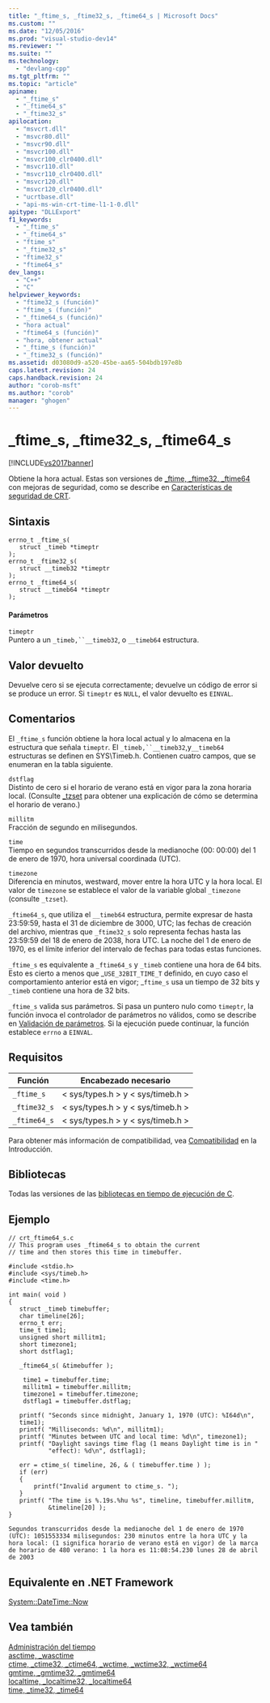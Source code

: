 ```yaml
---
title: "_ftime_s, _ftime32_s, _ftime64_s | Microsoft Docs"
ms.custom: ""
ms.date: "12/05/2016"
ms.prod: "visual-studio-dev14"
ms.reviewer: ""
ms.suite: ""
ms.technology: 
  - "devlang-cpp"
ms.tgt_pltfrm: ""
ms.topic: "article"
apiname: 
  - "_ftime_s"
  - "_ftime64_s"
  - "_ftime32_s"
apilocation: 
  - "msvcrt.dll"
  - "msvcr80.dll"
  - "msvcr90.dll"
  - "msvcr100.dll"
  - "msvcr100_clr0400.dll"
  - "msvcr110.dll"
  - "msvcr110_clr0400.dll"
  - "msvcr120.dll"
  - "msvcr120_clr0400.dll"
  - "ucrtbase.dll"
  - "api-ms-win-crt-time-l1-1-0.dll"
apitype: "DLLExport"
f1_keywords: 
  - "_ftime_s"
  - "_ftime64_s"
  - "ftime_s"
  - "_ftime32_s"
  - "ftime32_s"
  - "ftime64_s"
dev_langs: 
  - "C++"
  - "C"
helpviewer_keywords: 
  - "ftime32_s (función)"
  - "ftime_s (función)"
  - "_ftime64_s (función)"
  - "hora actual"
  - "ftime64_s (función)"
  - "hora, obtener actual"
  - "_ftime_s (función)"
  - "_ftime32_s (función)"
ms.assetid: d03080d9-a520-45be-aa65-504bdb197e8b
caps.latest.revision: 24
caps.handback.revision: 24
author: "corob-msft"
ms.author: "corob"
manager: "ghogen"
---
```

# _ftime_s, _ftime32_s, _ftime64_s
[!INCLUDE[vs2017banner](../../assembler/inline/includes/vs2017banner.md)]

Obtiene la hora actual. Estas son versiones de [\_ftime, \_ftime32, \_ftime64](../../c-runtime-library/reference/ftime-ftime32-ftime64.md) con mejoras de seguridad, como se describe en [Características de seguridad de CRT](../../c-runtime-library/security-features-in-the-crt.md).  
  
## Sintaxis  
  
```  
errno_t _ftime_s(   
   struct _timeb *timeptr   
);  
errno_t _ftime32_s(   
   struct __timeb32 *timeptr   
);  
errno_t _ftime64_s(   
   struct __timeb64 *timeptr   
);  
```  
  
#### Parámetros  
 `timeptr`  
 Puntero a un `_timeb,``__timeb32`, o `__timeb64` estructura.  
  
## Valor devuelto  
 Devuelve cero si se ejecuta correctamente; devuelve un código de error si se produce un error. Si `timeptr` es `NULL`, el valor devuelto es `EINVAL`.  
  
## Comentarios  
 El `_ftime_s` función obtiene la hora local actual y lo almacena en la estructura que señala `timeptr`*.* El `_timeb,``__timeb32`,y`__timeb64` estructuras se definen en SYS\\Timeb.h. Contienen cuatro campos, que se enumeran en la tabla siguiente.  
  
 `dstflag`  
 Distinto de cero si el horario de verano está en vigor para la zona horaria local. \(Consulte [\_tzset](../../c-runtime-library/reference/tzset.md) para obtener una explicación de cómo se determina el horario de verano.\)  
  
 `millitm`  
 Fracción de segundo en milisegundos.  
  
 `time`  
 Tiempo en segundos transcurridos desde la medianoche \(00: 00:00\) del 1 de enero de 1970, hora universal coordinada \(UTC\).  
  
 `timezone`  
 Diferencia en minutos, westward, mover entre la hora UTC y la hora local. El valor de `timezone` se establece el valor de la variable global `_timezone` \(consulte `_tzset`\).  
  
 `_ftime64_s`, que utiliza el `__timeb64` estructura, permite expresar de hasta 23:59:59, hasta el 31 de diciembre de 3000, UTC; las fechas de creación del archivo, mientras que `_ftime32_s` solo representa fechas hasta las 23:59:59 del 18 de enero de 2038, hora UTC. La noche del 1 de enero de 1970, es el límite inferior del intervalo de fechas para todas estas funciones.  
  
 `_ftime_s` es equivalente a `_ftime64_s` y `_timeb` contiene una hora de 64 bits. Esto es cierto a menos que \_`USE_32BIT_TIME_T` definido, en cuyo caso el comportamiento anterior está en vigor; \_`ftime_s` usa un tiempo de 32 bits y `_timeb` contiene una hora de 32 bits.  
  
 `_ftime_s` valida sus parámetros. Si pasa un puntero nulo como `timeptr`, la función invoca el controlador de parámetros no válidos, como se describe en [Validación de parámetros](../../c-runtime-library/parameter-validation.md). Si la ejecución puede continuar, la función establece `errno` a `EINVAL`.  
  
## Requisitos  
  
|Función|Encabezado necesario|  
|-------------|--------------------------|  
|`_ftime_s`|\< sys\/types.h \> y \< sys\/timeb.h \>|  
|`_ftime32_s`|\< sys\/types.h \> y \< sys\/timeb.h \>|  
|`_ftime64_s`|\< sys\/types.h \> y \< sys\/timeb.h \>|  
  
 Para obtener más información de compatibilidad, vea [Compatibilidad](../../c-runtime-library/compatibility.md) en la Introducción.  
  
## Bibliotecas  
 Todas las versiones de las [bibliotecas en tiempo de ejecución de C](../../c-runtime-library/crt-library-features.md).  
  
## Ejemplo  
  
```  
// crt_ftime64_s.c  
// This program uses _ftime64_s to obtain the current  
// time and then stores this time in timebuffer.  
  
#include <stdio.h>  
#include <sys/timeb.h>  
#include <time.h>  
  
int main( void )  
{  
   struct _timeb timebuffer;  
   char timeline[26];  
   errno_t err;  
   time_t time1;  
   unsigned short millitm1;  
   short timezone1;  
   short dstflag1;  
  
   _ftime64_s( &timebuffer );  
  
    time1 = timebuffer.time;  
    millitm1 = timebuffer.millitm;  
    timezone1 = timebuffer.timezone;  
    dstflag1 = timebuffer.dstflag;  
  
   printf( "Seconds since midnight, January 1, 1970 (UTC): %I64d\n",   
   time1);  
   printf( "Milliseconds: %d\n", millitm1);  
   printf( "Minutes between UTC and local time: %d\n", timezone1);  
   printf( "Daylight savings time flag (1 means Daylight time is in "  
           "effect): %d\n", dstflag1);   
  
   err = ctime_s( timeline, 26, & ( timebuffer.time ) );  
   if (err)  
   {  
       printf("Invalid argument to ctime_s. ");  
   }  
   printf( "The time is %.19s.%hu %s", timeline, timebuffer.millitm,  
           &timeline[20] );  
}  
```  
  
```Output  
Segundos transcurridos desde la medianoche del 1 de enero de 1970 (UTC): 1051553334 milisegundos: 230 minutos entre la hora UTC y la hora local: (1 significa horario de verano está en vigor) de la marca de horario de 480 verano: 1 la hora es 11:08:54.230 lunes 28 de abril de 2003  
```  
  
## Equivalente en .NET Framework  
 [System::DateTime::Now](https://msdn.microsoft.com/en-us/library/system.datetime.now.aspx)  
  
## Vea también  
 [Administración del tiempo](../../c-runtime-library/time-management.md)   
 [asctime, \_wasctime](../../c-runtime-library/reference/asctime-wasctime.md)   
 [ctime, \_ctime32, \_ctime64, \_wctime, \_wctime32, \_wctime64](../../c-runtime-library/reference/ctime-ctime32-ctime64-wctime-wctime32-wctime64.md)   
 [gmtime, \_gmtime32, \_gmtime64](../../c-runtime-library/reference/gmtime-gmtime32-gmtime64.md)   
 [localtime, \_localtime32, \_localtime64](../../c-runtime-library/reference/localtime-localtime32-localtime64.md)   
 [time, \_time32, \_time64](../../c-runtime-library/reference/time-time32-time64.md)